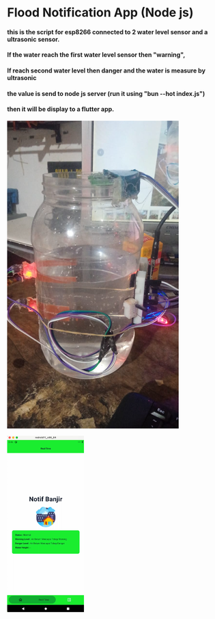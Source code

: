 # Flood Notification App (Node js)

#### this is the script for esp8266 connected to 2 water level sensor and a ultrasonic sensor.
#### If the water reach the first water level sensor then "warning",
#### If reach second water level then danger and the water is measure by ultrasonic
#### the value is send to node js server (run it using "bun --hot index.js")
#### then it will be display to a flutter app.

![alt text](image.png)

![alt text](image-1.png)